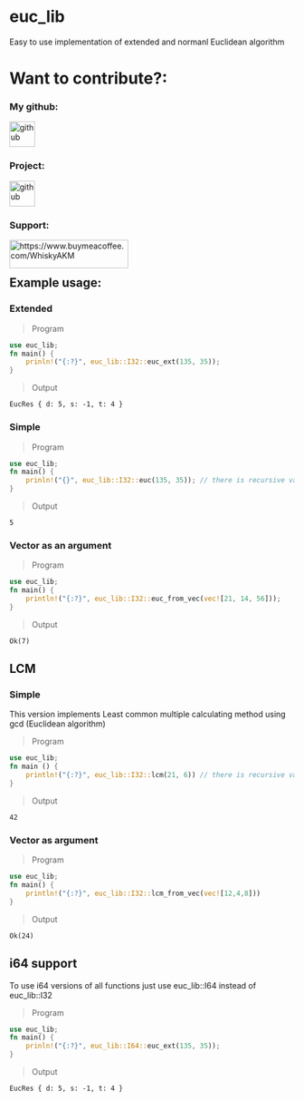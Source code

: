 # euc_lib
Easy to use implementation of extended and normanl Euclidean algorithm

# Want to contribute?:
### My github:
<a href="https://github.com/PTFOPlayer">
<img src="https://cdn.jsdelivr.net/npm/simple-icons@3.0.1/icons/github.svg" height="45px" alt="github" />
</a>

### Project:
<a href="https://github.com/PTFOPlayer/euclides">
<img src="https://cdn.jsdelivr.net/npm/simple-icons@3.0.1/icons/github.svg" height="45px" alt="github" />
</a>

### Support:
<p><a href="https://www.buymeacoffee.com/WhiskyAKM"> <img align="left" src="https://cdn.buymeacoffee.com/buttons/v2/default-yellow.png" height="50" width="210" alt="https://www.buymeacoffee.com/WhiskyAKM" /></a></p>
<br/>
<br/>

## Example usage:
### Extended
> Program
```rs
use euc_lib;
fn main() {
    prinln!("{:?}", euc_lib::I32::euc_ext(135, 35));
}
```
> Output
```
EucRes { d: 5, s: -1, t: 4 }
```
### Simple
> Program
```rs
use euc_lib;
fn main() {
    prinln!("{}", euc_lib::I32::euc(135, 35)); // there is recursive variant too: euc_recursive(135,35)
}
```
> Output
```
5
```
### Vector as an argument
> Program
```rs
use euc_lib;
fn main() {
    println!("{:?}", euc_lib::I32::euc_from_vec(vec![21, 14, 56]));
}
```
> Output
```
Ok(7)
```

## LCM
### Simple
This version implements Least common multiple calculating method using gcd (Euclidean algorithm)
> Program
```rs
use euc_lib;
fn main () {
    println!("{:?}", euc_lib::I32::lcm(21, 6)) // there is recursive variant too: lcm_recursive
}
```
> Output
```
42
```

### Vector as argument
> Program
```rs
use euc_lib;
fn main() {
    println!("{:?}", euc_lib::I32::lcm_from_vec(vec![12,4,8]))
}
```
> Output
```
Ok(24)
```

## i64 support
To use i64 versions of all functions just use euc_lib::I64 instead of euc_lib::I32
> Program
```rs
use euc_lib;
fn main() {
    prinln!("{:?}", euc_lib::I64::euc_ext(135, 35));
}
```
> Output
```
EucRes { d: 5, s: -1, t: 4 }
```